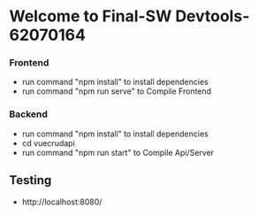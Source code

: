 # Welcome to Final-SW Devtools- 62070164
 
### Frontend
* run command "npm install" to install dependencies
* run command "npm run serve" to Compile Frontend
  
### Backend
* run command "npm install" to install dependencies
* cd vuecrudapi
* run command "npm run start" to Compile Api/Server

## Testing
* http://localhost:8080/
